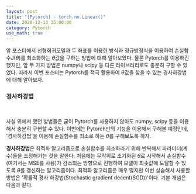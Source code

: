 ```yaml
---
layout: post
title: "[Pytorch] - torch.nn.Linear()"
date: 2020-12-13 15:00:00
category: Pytorch
use_math: true
---
```


앞 포스터에서 선형회귀모델과 두 좌표를 이용한 방식과 정규방정식을 이용하여 손실함수J($\theta$)를 최소화하는 $\theta$값을 구하는 방법에 대해 알아보았다. 물론 Pytorch를 이용하긴 했지만, 앞 두 가지 방법은 numpy나 scipy 등 다른 라이브러리로도 충분히 구할 수 있었다. 따라서 이번 포스터는 Pytorch를 적극 활용하여 $\theta$값을 찾을 수 있는 경사하강법에 대해 알아보자.

### 경사하강법
<br>

사실 위에서 했던 방법들은 굳이 Pytorch를 사용하지 않아도 numpy, scipy 등을 이용해서 충분히 구현할 수 있다. 이번에는 Pytorch만의 기능을 이용해서 구해볼 예정인데, '경사하강법'을 이용해 손실함수를 최소로 하는 $\theta$를 구해보도록 하자.
<br>

**경사하강법**은 최적화 알고리즘으로 손실함수를 최소화라기 위해 반복해서 파라미터(계수)들을 조정해가는 것을 말한다. 처음에는 무작위로 초기화된 $\theta$로 시작해서 손실함수(여기서는 MSE를 사용)가 감소되는 방향으로 진행하여 모델이 최솟값에 도달할 수 있도록 $\theta$를 갱신하는 알고리즘이다. 최적화 알고리즘은 매우 많지만 이번 실습해서 사용할 방법은 '확률적 경사 하강법(Stochastic gradient decent(SGD))'이다. 기본 개념은 다음과 같다.
